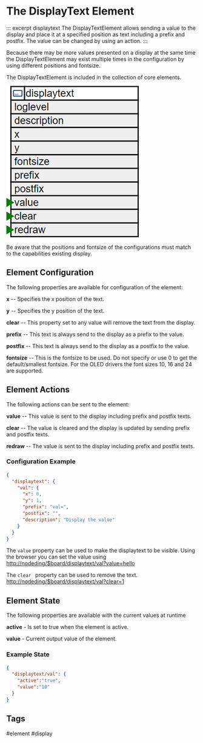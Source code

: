 # The DisplayText Element

::: excerpt displaytext
The DisplayTextElement allows sending a value to the display and place it at a specified position as text including a prefix and postfix.
The value can be changed by using an action.
:::


Because there may be more values presented on a display at the same time the
DisplayTextElement may exist multiple times in the configuration by using different positions and fontsize.

The DisplayTextElement is included in the collection of core elements.

![DisplayText Properties and Actions](/elements/displaytextapi.png)

Be aware that the positions and fontsize of the configurations must match to the capabilities existing display.


## Element Configuration

The following properties are available for configuration of the element:

**x** -- Specifies the x position of the text.                                                          

**y** -- Specifies the y position of the text.                                                          

**clear** -- This property set to any value will remove the text from the display.                          

**prefix** -- This text is always send to the display as a prefix to the value.                              

**postfix** -- This text is always send to the display as a postfix to the value.                             

**fontsize** -- This is the fontsize to be used. Do not specify or use 0 to get the default/smallest fontsize. 
For the OLED drivers the font sizes 10, 16 and 24 are supported.

## Element Actions

The following actions can be sent to the element:

**value** -- This value is sent to the display including prefix and postfix texts.

**clear** -- The value is cleared and the display is updated by sending prefix and postfix texts.

**redraw** -- The value is sent to the display including prefix and postfix texts.                                                        


### Configuration Example


```JSON
{
  "displaytext": {
    "val": {
      "x": 0,
      "y": 1,
      "prefix": "val=",
      "postfix": "",
      "description": "Display the value"
    }
  }
}
```

The `value` property can be used to make the displaytext to be visible. Using the browser you can set the value using <http://nodeding/$board/displaytext/val?value=hello>

The `clear ` property can be used to remove the text. <http://nodeding/$board/displaytext/val?clear=1>


## Element State

The following properties are available with the current values at runtime

**active** - Is set to true when the element is active.

**value** - Current output value of the element.


### Example State

```JSON
{
  "displaytext/val": {
    "active":"true",
    "value":"10"
  }
}
```

## Tags
#element #display
